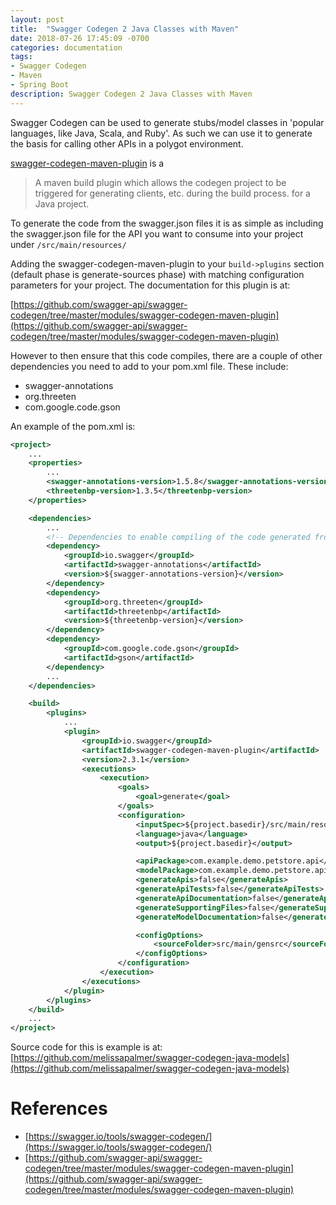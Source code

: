 ```yaml
---
layout: post
title:  "Swagger Codegen 2 Java Classes with Maven"
date: 2018-07-26 17:45:09 -0700
categories: documentation
tags: 
- Swagger Codegen
- Maven
- Spring Boot
description: Swagger Codegen 2 Java Classes with Maven
---
```


Swagger Codegen can be used to generate stubs/model classes in 'popular languages, like Java, Scala, and Ruby'. As such we can use it to generate the basis for calling other APIs in a polygot environment. 

[swagger-codegen-maven-plugin](https://github.com/swagger-api/swagger-codegen/tree/master/modules/swagger-codegen-maven-plugin) is a 
> A maven build plugin which allows the codegen project to be triggered for generating clients, etc. during the build process.
for a Java project.

To generate the code from the swagger.json files it is as simple as including the swagger.json file for the API you want to consume into your project under
`/src/main/resources/`

Adding the swagger-codegen-maven-plugin to your `build->plugins` section (default phase is generate-sources phase) with matching configuration parameters for your project. The documentation for this plugin is at: 

[https://github.com/swagger-api/swagger-codegen/tree/master/modules/swagger-codegen-maven-plugin](https://github.com/swagger-api/swagger-codegen/tree/master/modules/swagger-codegen-maven-plugin)

However to then ensure that this code compiles, there are a couple of other dependencies you need to add to your pom.xml file. These include: 
- swagger-annotations
- org.threeten
- com.google.code.gson

An example of the pom.xml is: 
```xml
<project>
	...
	<properties>
		...
		<swagger-annotations-version>1.5.8</swagger-annotations-version>
        <threetenbp-version>1.3.5</threetenbp-version>
	</properties>

	<dependencies>
		...
		<!-- Dependencies to enable compiling of the code generated from swagger.json - Petstore API-->
		<dependency>
			<groupId>io.swagger</groupId>
			<artifactId>swagger-annotations</artifactId>
			<version>${swagger-annotations-version}</version>
		</dependency>
		<dependency>
			<groupId>org.threeten</groupId>
			<artifactId>threetenbp</artifactId>
			<version>${threetenbp-version}</version>
		</dependency>
		<dependency>
	    	<groupId>com.google.code.gson</groupId>
	    	<artifactId>gson</artifactId>
		</dependency>
		...
	</dependencies>

	<build>
		<plugins>
			...
			<plugin>
                <groupId>io.swagger</groupId>
                <artifactId>swagger-codegen-maven-plugin</artifactId>
                <version>2.3.1</version>
                <executions>
                    <execution>
                        <goals>
                            <goal>generate</goal>
                        </goals>
                        <configuration>
                            <inputSpec>${project.basedir}/src/main/resources/petstore-swagger.json</inputSpec>
                            <language>java</language>
                            <output>${project.basedir}</output>

                            <apiPackage>com.example.demo.petstore.api</apiPackage>
                            <modelPackage>com.example.demo.petstore.api.model</modelPackage>
                            <generateApis>false</generateApis>
                            <generateApiTests>false</generateApiTests>
                            <generateApiDocumentation>false</generateApiDocumentation>
                            <generateSupportingFiles>false</generateSupportingFiles>
                            <generateModelDocumentation>false</generateModelDocumentation>

                            <configOptions>
                                <sourceFolder>src/main/gensrc</sourceFolder>
                            </configOptions>
                        </configuration>
                    </execution>
                </executions>
            </plugin>
		</plugins>
	</build>
	...
</project>
```

Source code for this is example is at: [https://github.com/melissapalmer/swagger-codegen-java-models](https://github.com/melissapalmer/swagger-codegen-java-models)

References
====
- [https://swagger.io/tools/swagger-codegen/](https://swagger.io/tools/swagger-codegen/)
- [https://github.com/swagger-api/swagger-codegen/tree/master/modules/swagger-codegen-maven-plugin](https://github.com/swagger-api/swagger-codegen/tree/master/modules/swagger-codegen-maven-plugin) 
